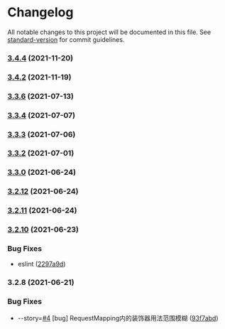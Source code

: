 # Changelog

All notable changes to this project will be documented in this file. See [standard-version](https://github.com/conventional-changelog/standard-version) for commit guidelines.

### [3.4.4](https://github.com/thinkkoa/koatty/compare/v3.4.2...v3.4.4) (2021-11-20)

### [3.4.2](https://github.com/thinkkoa/koatty/compare/v3.3.6...v3.4.2) (2021-11-19)

### [3.3.6](https://github.com/thinkkoa/koatty/compare/v3.2.12...v3.3.6) (2021-07-13)

### [3.3.4](https://github.com/thinkkoa/koatty/compare/v3.3.3...v3.3.4) (2021-07-07)

### [3.3.3](https://github.com/thinkkoa/koatty/compare/v3.3.2...v3.3.3) (2021-07-06)

### [3.3.2](https://github.com/thinkkoa/koatty/compare/v3.3.0...v3.3.2) (2021-07-01)

### [3.3.0](https://github.com/thinkkoa/koatty/compare/v3.2.12...v3.3.0) (2021-06-24)
### [3.2.12](https://github.com/thinkkoa/koatty/compare/v3.2.11...v3.2.12) (2021-06-24)

### [3.2.11](https://github.com/thinkkoa/koatty/compare/v3.2.10...v3.2.11) (2021-06-24)

### [3.2.10](https://github.com/thinkkoa/koatty/compare/v3.2.8...v3.2.10) (2021-06-23)


### Bug Fixes

* eslint ([2297a9d](https://github.com/thinkkoa/koatty/commit/2297a9dc054e911f31dbe5d8802d982077316df7))

### 3.2.8 (2021-06-21)


### Bug Fixes

* --story=[#4](https://github.com/thinkkoa/koatty/issues/4) [bug] RequestMapping内的装饰器用法范围模糊 ([93f7abd](https://github.com/thinkkoa/koatty/commit/93f7abd776bc14449e762c163a1194c6608e1cd3))
